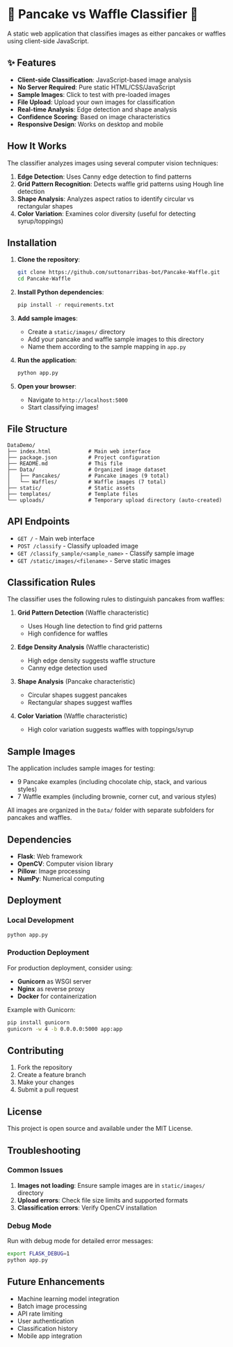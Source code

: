 # 🥞 Pancake vs Waffle Classifier 🧇

A static web application that classifies images as either pancakes or waffles using client-side JavaScript.

## ✨ Features
- **Client-side Classification**: JavaScript-based image analysis
- **No Server Required**: Pure static HTML/CSS/JavaScript
- **Sample Images**: Click to test with pre-loaded images
- **File Upload**: Upload your own images for classification
- **Real-time Analysis**: Edge detection and shape analysis
- **Confidence Scoring**: Based on image characteristics
- **Responsive Design**: Works on desktop and mobile

## How It Works

The classifier analyzes images using several computer vision techniques:

1. **Edge Detection**: Uses Canny edge detection to find patterns
2. **Grid Pattern Recognition**: Detects waffle grid patterns using Hough line detection
3. **Shape Analysis**: Analyzes aspect ratios to identify circular vs rectangular shapes
4. **Color Variation**: Examines color diversity (useful for detecting syrup/toppings)

## Installation

1. **Clone the repository**:
   ```bash
   git clone https://github.com/suttonarribas-bot/Pancake-Waffle.git
   cd Pancake-Waffle
   ```

2. **Install Python dependencies**:
   ```bash
   pip install -r requirements.txt
   ```

3. **Add sample images**:
   - Create a `static/images/` directory
   - Add your pancake and waffle sample images to this directory
   - Name them according to the sample mapping in `app.py`

4. **Run the application**:
   ```bash
   python app.py
   ```

5. **Open your browser**:
   - Navigate to `http://localhost:5000`
   - Start classifying images!

## File Structure

```
DataDemo/
├── index.html            # Main web interface
├── package.json          # Project configuration
├── README.md             # This file
├── Data/                 # Organized image dataset
│   ├── Pancakes/         # Pancake images (9 total)
│   └── Waffles/          # Waffle images (7 total)
├── static/               # Static assets
├── templates/            # Template files
└── uploads/              # Temporary upload directory (auto-created)
```

## API Endpoints

- `GET /` - Main web interface
- `POST /classify` - Classify uploaded image
- `GET /classify_sample/<sample_name>` - Classify sample image
- `GET /static/images/<filename>` - Serve static images

## Classification Rules

The classifier uses the following rules to distinguish pancakes from waffles:

1. **Grid Pattern Detection** (Waffle characteristic)
   - Uses Hough line detection to find grid patterns
   - High confidence for waffles

2. **Edge Density Analysis** (Waffle characteristic)
   - High edge density suggests waffle structure
   - Canny edge detection used

3. **Shape Analysis** (Pancake characteristic)
   - Circular shapes suggest pancakes
   - Rectangular shapes suggest waffles

4. **Color Variation** (Waffle characteristic)
   - High color variation suggests waffles with toppings/syrup

## Sample Images

The application includes sample images for testing:
- 9 Pancake examples (including chocolate chip, stack, and various styles)
- 7 Waffle examples (including brownie, corner cut, and various styles)

All images are organized in the `Data/` folder with separate subfolders for pancakes and waffles.

## Dependencies

- **Flask**: Web framework
- **OpenCV**: Computer vision library
- **Pillow**: Image processing
- **NumPy**: Numerical computing

## Deployment

### Local Development
```bash
python app.py
```

### Production Deployment
For production deployment, consider using:
- **Gunicorn** as WSGI server
- **Nginx** as reverse proxy
- **Docker** for containerization

Example with Gunicorn:
```bash
pip install gunicorn
gunicorn -w 4 -b 0.0.0.0:5000 app:app
```

## Contributing

1. Fork the repository
2. Create a feature branch
3. Make your changes
4. Submit a pull request

## License

This project is open source and available under the MIT License.

## Troubleshooting

### Common Issues

1. **Images not loading**: Ensure sample images are in `static/images/` directory
2. **Upload errors**: Check file size limits and supported formats
3. **Classification errors**: Verify OpenCV installation

### Debug Mode

Run with debug mode for detailed error messages:
```bash
export FLASK_DEBUG=1
python app.py
```

## Future Enhancements

- Machine learning model integration
- Batch image processing
- API rate limiting
- User authentication
- Classification history
- Mobile app integration